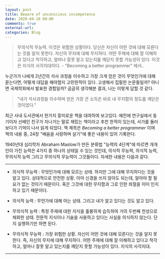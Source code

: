 ```yaml
---
layout: post
title: Beware of unconscious incompetence
date: 2020-04-10 00:00
comments: true
external-url:
categories: Blog
---
```


> 무의식적 무능력. 이것은 위험한 상황이다. 당신은 자신이 어떤 것에 대해 모른다는 것을 알지 못한다. 자신의 무지에 대해 무지하다. 어떤 주제에 대해 잘 이해하고 있다고 착각하고, 얼마나 잘못 알고 있는지를 깨닫지 못할 가능성이 있다. 이것은 지식의 사각지대이다. - "Becoming a better programmer" 에서..

누군가가 나에게 2년간의 석사 과정을 이수하고 가장 크게 얻은 것이 무엇인가에 대해 묻는다면, 어떻게 대답을 해야할지 고민한적이 있다. 고생해서 집필한 논문들일까? 아니면 국제학회에서 발표한 경험일까? 곰곰히 생각해본 결과, 나는 이렇게 답할 것 같다.

> "내가 석사과정을 이수하며 얻은 가장 큰 소득은 바로 내 무지함의 정도를 깨닫은 것이었다."

최근 사내 도서관에서 한가지 흥미로운 책을 대여하여 보고있다. 예전에 연구실에서 동기이자 선배인 친구가 지나가는 말로 재밌는 책이라고 추천 한적이 있는데, 서가를 둘러보다가 기억이 나서 읽게 되었다. 책 제목은 *Becoming a better programmer* 이며 책의 내용 중, 24장 "배움을 사랑하며 살기"에 좋은 내용이 있어 기록한다.

1940년대 심리학자 Abraham Maslow가 만든 분류법 "능력의 4단계"에 따르면 개개인이 가진 능력은 4가지 중 하나의 상태일 수 있는 것인데, 의식적 무능력, 의식적 능력, 무의식적 능력 그리고 무의식적 무능력이 그것들이다. 자세한 내용은 다음과 같다.
<br/>

---

- 의식적 무능력
 : 무엇인가에 대해 모르는 상태. 하지만 그에 대해 무지하다는 것을 알고 있다. 상대적으로 안전한 상황. 아마 신경을 쓰지 않아도 되는데, 알아야 할 필요가 없는 것이기 때문이다. 혹은 그것에 대한 무지함과 그로 인한 좌절을 이미 인지하고 있기 때문이다.

- 의식적 능력
 : 무언가에 대해 아는 상태. 그리고 내가 알고 있다는 것도 알고 있다.

- 무의식적 능력 
: 특정 주제에 대한 지식을 훌륭하게 습득하여 거의 두번째 천성으로 체화한 상태. 전문적 지식이나 기술을 사용하고 있다는 사실을 의식하지 않는다. 단지 실행하기만 하면 된다.

- 무의식적 무능력 
: 가장 위험한 상황. 자신이 어떤 것에 대해 모른다는 것을 알지 못한다. 즉, 자신의 무지에 대해 무지하다. 어떤 주제에 대해 잘 이해하고 있다고 착각하고, 얼마나 잘못 알고 있는지를 깨닫지 못할 가능성이 있다. 지식의 사각지대.

---
